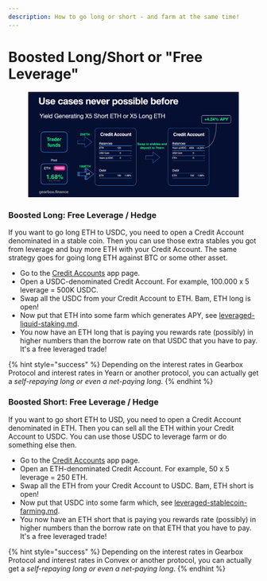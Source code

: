 ```yaml
---
description: How to go long or short - and farm at the same time!
---
```


# Boosted Long/Short or "Free Leverage"

<figure><img src="../../.gitbook/assets/image (7).png" alt=""><figcaption></figcaption></figure>

### Boosted Long: Free Leverage / Hedge

If you want to go long ETH to USDC, you need to open a Credit Account denominated in a stable coin. Then you can use those extra stables you got from leverage and buy more ETH with your Credit Account. The same strategy goes for going long ETH against BTC or some other asset.

* Go to the [Credit Accounts](https://app.gearbox.fi/accounts) app page.
* Open a USDC-denominated Credit Account. For example, 100.000 x 5 leverage = 500K USDC.
* Swap all the USDC from your Credit Account to ETH. Bam, ETH long is open!
* Now put that ETH into some farm which generates APY, see [leveraged-liquid-staking.md](../strategies/leveraged-liquid-staking.md "mention").
* You now have an ETH long that is paying you rewards rate (possibly) in higher numbers than the borrow rate on that USDC that you have to pay. It's a free leveraged trade!

{% hint style="success" %}
Depending on the interest rates in Gearbox Protocol and interest rates in Yearn or another protocol, you can actually get a _self-repaying long or even a net-paying long_.
{% endhint %}

### Boosted Short: Free Leverage / Hedge

If you want to go short ETH to USD, you need to open a Credit Account denominated in ETH. Then you can sell all the ETH within your Credit Account to USDC. You can use those USDC to leverage farm or do something else then.&#x20;

* Go to the [Credit Accounts](https://app.gearbox.fi/accounts) app page.
* Open an ETH-denominated Credit Account. For example, 50 x 5 leverage = 250 ETH.
* Swap all the ETH from your Credit Account to USDC. Bam, ETH short is open!
* Now put that USDC into some farm which, see [leveraged-stablecoin-farming.md](../strategies/leveraged-stablecoin-farming.md "mention").
* You now have an ETH short that is paying you rewards rate (possibly) in higher numbers than the borrow rate on that ETH that you have to pay. It's a free leveraged trade!

{% hint style="success" %}
Depending on the interest rates in Gearbox Protocol and interest rates in Convex or another protocol, you can actually get a _self-repaying long or even a net-paying long_.
{% endhint %}
